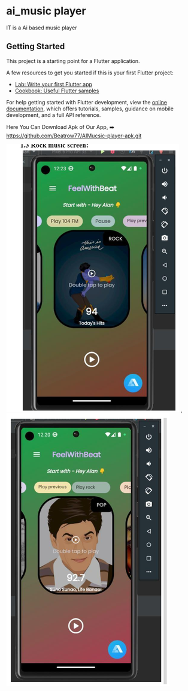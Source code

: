 # ai_music player

IT is a Ai based music player

## Getting Started

This project is a starting point for a Flutter application.

A few resources to get you started if this is your first Flutter project:

- [Lab: Write your first Flutter app](https://docs.flutter.dev/get-started/codelab)
- [Cookbook: Useful Flutter samples](https://docs.flutter.dev/cookbook)

For help getting started with Flutter development, view the
[online documentation](https://docs.flutter.dev/), which offers tutorials,
samples, guidance on mobile development, and a full API reference.


Here You Can Download Apk of Our App, ➡️ https://github.com/Beatrow77/AIMucsic-player-apk.git

<picture>
  <source media="(prefers-color-scheme: dark)" srcset="ScreenShot/Screenshot 2023-05-17 113859.png">
  <source media="(prefers-color-scheme: light)" srcset="ScreenShot/Screenshot 2023-05-17 113859.png">
  <img alt="Shows an illustrated sun in light mode and a moon with stars in dark mode." src="ScreenShot/Screenshot 2023-05-17 113859.png">
</picture>,

<picture>
  <source media="(prefers-color-scheme: dark)" srcset="ScreenShot/Screenshot 2023-05-17 113816.png">
  <source media="(prefers-color-scheme: light)" srcset="ScreenShot/Screenshot 2023-05-17 113816.png">
  <img alt="Shows an illustrated sun in light mode and a moon with stars in dark mode." src="ScreenShot/Screenshot 2023-05-17 113816.png">
</picture>
